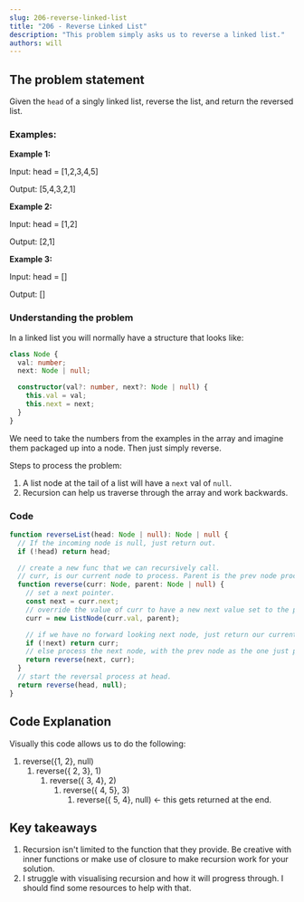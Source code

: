 ```yaml
---
slug: 206-reverse-linked-list
title: "206 - Reverse Linked List"
description: "This problem simply asks us to reverse a linked list."
authors: will
---
```


## The problem statement

Given the `head` of a singly linked list, reverse the list, and return the reversed list.

### Examples:

**Example 1:**

Input: head = [1,2,3,4,5]

Output: [5,4,3,2,1]

**Example 2:**

Input: head = [1,2]

Output: [2,1]

**Example 3:**

Input: head = []

Output: []

### Understanding the problem

In a linked list you will normally have a structure that looks like:

```ts
class Node {
  val: number;
  next: Node | null;

  constructor(val?: number, next?: Node | null) {
    this.val = val;
    this.next = next;
  }
}
```

We need to take the numbers from the examples in the array and imagine them packaged up into a node. Then just simply reverse.

Steps to process the problem:

1. A list node at the tail of a list will have a `next` val of `null`.
2. Recursion can help us traverse through the array and work backwards.

### Code

```ts
function reverseList(head: Node | null): Node | null {
  // If the incoming node is null, just return out.
  if (!head) return head;

  // create a new func that we can recursively call.
  // curr, is our current node to process. Parent is the prev node processed.
  function reverse(curr: Node, parent: Node | null) {
    // set a next pointer.
    const next = curr.next;
    // override the value of curr to have a new next value set to the prev node. This starts our reversal.
    curr = new ListNode(curr.val, parent);

    // if we have no forward looking next node, just return our current one as we are at the tail.
    if (!next) return curr;
    // else process the next node, with the prev node as the one just processed.
    return reverse(next, curr);
  }
  // start the reversal process at head.
  return reverse(head, null);
}
```

## Code Explanation

Visually this code allows us to do the following:

1. reverse({1, 2}, null)
   1. reverse({ 2, 3}, 1)
      1. reverse({ 3, 4}, 2)
         1. reverse({ 4, 5}, 3)
            1. reverse({ 5, 4}, null) <- this gets returned at the end.

## Key takeaways

1. Recursion isn't limited to the function that they provide. Be creative with inner functions or make use of closure to make recursion work for your solution.
2. I struggle with visualising recursion and how it will progress through. I should find some resources to help with that.

